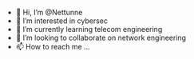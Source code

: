 - 👋 Hi, I’m @Nettunne
- 👀 I’m interested in cybersec
- 🌱 I’m currently learning telecom engineering
- 💞️ I’m looking to collaborate on network engineering
- 📫 How to reach me ...

<!---
Nettunne/Nettunne is a ✨ special ✨ repository because its `README.md` (this file) appears on your GitHub profile.
You can click the Preview link to take a look at your changes.
--->
